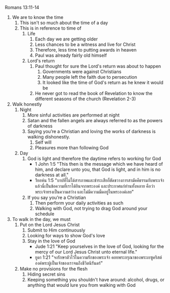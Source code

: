 Romans 13:11-14

1. We are to know the time
    1. This isn't so much about the time of a day
    2. This is in reference to time of
        1. Life
            1. Each day we are getting older
            2. Less chances to be a witness and live for Christ
            3. Therefore, less time to putting awards in heaven
            4. Paul was already fairly old himself
        2. Lord's return
            1. Paul thought for sure the Lord's return was about to happen
                1. Governments were against Christians
                2. Many people left the faith due to persecution
                3. It looked like the time of God's return as he knew it would be
            2. He never got to read the book of Revelation to know the different seasons of the church (Revelation 2-3)
2. Walk honestly
    1. Night
        1. More sinful activities are performed at night
        2. Satan and the fallen angels are always referred to as the powers of darkness
        3. Saying you’re a Christian and loving the works of darkness is walking dishonestly.
            1. Self will
            2. Pleasures more than following God
    2. Day
        1. God is light and therefore the daytime refers to working for God
            - 1 John 1:5 "This then is the message which we have heard of him, and declare unto you, that God is light, and in him is no darkness at all."
            - 1ยอห์น 1:5 "บาปที่ไม่ได้สารภาพและชำระเสียก็ขัดขวางการสามัคคีธรรมกับพระเจ้าแล้วนี่เป็นข้อความที่เราได้ยินจากพระองค์ และประกาศแก่ท่านทั้งหลาย คือว่าพระเจ้าทรงเป็นความสว่าง และไม่มีความมืดอยู่ในพระองค์เลย"
        2. If you say you’re a Christian
            1. Then perform your daily activities as such
            2. Walking with God, not trying to drag God around your schedule
3. To walk in the day, we must
    1. Put on the Lord Jesus Christ
        1. Submit to Him continuously
        2. Looking for ways to show God's love
        3. Stay in the love of God
            - Jude 1:21 "Keep yourselves in the love of God, looking for the mercy of our Lord Jesus Christ unto eternal life."
            - ยูดา 1:21 "จงรักษาตัวไว้ในความรักของพระเจ้า คอยพระกรุณาของพระเยซูคริสต์องค์พระผู้เป็นเจ้าของเราจนถึงชีวิตนิรันดร์"
    2. Make no provisions for the flesh
        1. Hiding secret sins
        2. Keeping something you shouldn't have around: alcohol, drugs, or anything that would lure you from walking with God